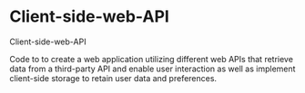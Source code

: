 # Client-side-web-API
Client-side-web-API

Code to to create a web application utilizing different web APIs that retrieve data from a third-party API and enable user interaction as well as implement client-side storage to retain user data and preferences.
